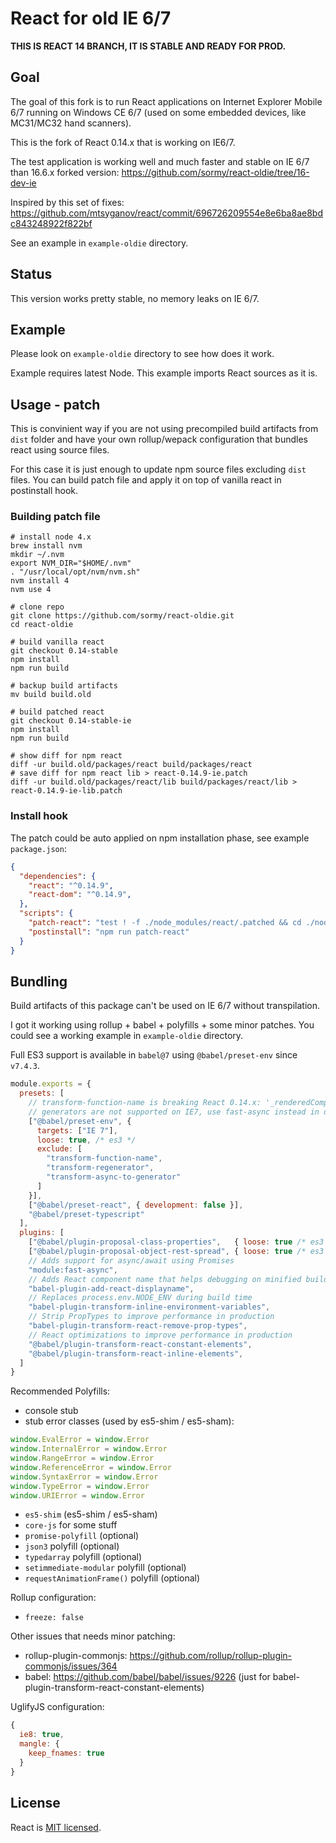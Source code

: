 # React for old IE 6/7

**THIS IS REACT 14 BRANCH, IT IS STABLE AND READY FOR PROD.**

## Goal

The goal of this fork is to run React applications on Internet Explorer Mobile 6/7 running
on Windows CE 6/7 (used on some embedded devices, like MC31/MC32 hand scanners).

This is the fork of React 0.14.x that is working on IE6/7.

The test application is working well and much faster and stable on IE 6/7 than 16.6.x forked version:
https://github.com/sormy/react-oldie/tree/16-dev-ie

Inspired by this set of fixes: https://github.com/mtsyganov/react/commit/696726209554e8e6ba8ae8bdc843248922f822bf

See an example in `example-oldie` directory.

## Status

This version works pretty stable, no memory leaks on IE 6/7.

## Example

Please look on `example-oldie` directory to see how does it work.

Example requires latest Node. This example imports React sources as it is.

## Usage - patch

This is convinient way if you are not using precompiled build artifacts from `dist`
folder and have your own rollup/wepack configuration that bundles react using
source files.

For this case it is just enough to update npm source files excluding `dist` files.
You can build patch file and apply it on top of vanilla react in postinstall hook.

### Building patch file

```
# install node 4.x
brew install nvm
mkdir ~/.nvm
export NVM_DIR="$HOME/.nvm"
. "/usr/local/opt/nvm/nvm.sh"
nvm install 4
nvm use 4

# clone repo
git clone https://github.com/sormy/react-oldie.git
cd react-oldie

# build vanilla react
git checkout 0.14-stable
npm install
npm run build

# backup build artifacts
mv build build.old

# build patched react
git checkout 0.14-stable-ie
npm install
npm run build

# show diff for npm react
diff -ur build.old/packages/react build/packages/react
# save diff for npm react lib > react-0.14.9-ie.patch
diff -ur build.old/packages/react/lib build/packages/react/lib > react-0.14.9-ie-lib.patch
```

### Install hook

The patch could be auto applied on npm installation phase, see example `package.json`:

```json
{
  "dependencies": {
    "react": "^0.14.9",
    "react-dom": "^0.14.9",
  },
  "scripts": {
    "patch-react": "test ! -f ./node_modules/react/.patched && cd ./node_modules/react && patch -p3 < ../../patches/react-0.14.9-ie-lib.patch && touch .patched || true",
    "postinstall": "npm run patch-react"
  }
}
```

## Bundling

Build artifacts of this package can't be used on IE 6/7 without transpilation.

I got it working using rollup + babel + polyfills + some minor patches. You could see
a working example in `example-oldie` directory.

Full ES3 support is available in `babel@7` using `@babel/preset-env` since `v7.4.3`.

```js
module.exports = {
  presets: [
    // transform-function-name is breaking React 0.14.x: '_renderedComponent' is null or not an object
    // generators are not supported on IE7, use fast-async instead in default promises mode
    ["@babel/preset-env", {
      targets: ["IE 7"],
      loose: true, /* es3 */
      exclude: [
        "transform-function-name",
        "transform-regenerator",
        "transform-async-to-generator"
      ]
    }],
    ["@babel/preset-react", { development: false }],
    "@babel/preset-typescript"
  ],
  plugins: [
    ["@babel/plugin-proposal-class-properties",   { loose: true /* es3 */ }],
    ["@babel/plugin-proposal-object-rest-spread", { loose: true /* es3 */ }],
    // Adds support for async/await using Promises
    "module:fast-async",
    // Adds React component name that helps debugging on minified builds
    "babel-plugin-add-react-displayname",
    // Replaces process.env.NODE_ENV during build time
    "babel-plugin-transform-inline-environment-variables",
    // Strip PropTypes to improve performance in production
    "babel-plugin-transform-react-remove-prop-types",
    // React optimizations to improve performance in production
    "@babel/plugin-transform-react-constant-elements",
    "@babel/plugin-transform-react-inline-elements",
  ]
}
```

Recommended Polyfills:

- console stub
- stub error classes (used by es5-shim / es5-sham):
```js
window.EvalError = window.Error
window.InternalError = window.Error
window.RangeError = window.Error
window.ReferenceError = window.Error
window.SyntaxError = window.Error
window.TypeError = window.Error
window.URIError = window.Error
```
- `es5-shim` (es5-shim / es5-sham)
- `core-js` for some stuff
- `promise-polyfill` (optional)
- `json3` polyfill (optional)
- `typedarray` polyfill (optional)
- `setimmediate-modular` polyfill (optional)
- `requestAnimationFrame()` polyfill (optional)

Rollup configuration:

- `freeze: false`

Other issues that needs minor patching:

- rollup-plugin-commonjs: https://github.com/rollup/rollup-plugin-commonjs/issues/364
- babel: https://github.com/babel/babel/issues/9226 (just for babel-plugin-transform-react-constant-elements)

UglifyJS configuration:

```js
{
  ie8: true,
  mangle: {
    keep_fnames: true
  }
}
```

## License

React is [MIT licensed](./LICENSE).
